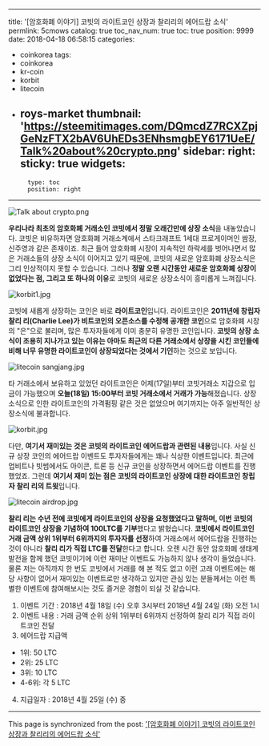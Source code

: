 
---
title: '[암호화폐 이야기] 코빗의 라이트코인 상장과 찰리리의 에어드랍 소식'
permlink: 5cmows
catalog: true
toc_nav_num: true
toc: true
position: 9999
date: 2018-04-18 06:58:15
categories:
- coinkorea
tags:
- coinkorea
- kr-coin
- korbit
- litecoin
- roys-market
thumbnail: 'https://steemitimages.com/DQmcdZ7RCXZpjGeNzFTX2bAV6UhEDs3ENhsmgbEY6171UeE/Talk%20about%20crypto.png'
sidebar:
    right:
        sticky: true
widgets:
    -
        type: toc
        position: right
---


![Talk about crypto.png](https://steemitimages.com/DQmcdZ7RCXZpjGeNzFTX2bAV6UhEDs3ENhsmgbEY6171UeE/Talk%20about%20crypto.png)


**우리나라 최초의 암호화폐 거래소인 코빗에서 정말 오래간만에 상장 소식**을 내놓았습니다. 코빗은 비유하자면 암호화폐 거래소계에서 스타크래프트 1세대 프로게이머인 쌈장, 신주영과 같은 존재이죠. 최근 들어 암호화폐 시장이 지속적인 하락세를 벗어나면서 많은 거래소들의 상장 소식이 이어지고 있기 때문에, 코빗의 새로운 암호화폐 상장소식은 그리 인상적이지 못할 수 있습니다. 그러나 **정말 오랜 시간동안 새로운 암호화폐 상장이 없었다는 점, 그리고 또 하나의 이유**로 코빗의 새로운 상장소식이 흥미롭게 느껴집니다.

![korbit1.jpg](https://steemitimages.com/DQmSDU1J2X7C1RKn9LUgfLmcrxZjNzi9qGevLQnPDJZvZD3/korbit1.jpg)


코빗에 새롭게 상장하는 코인은 바로 **라이트코인**입니다. 라이트코인은 **2011년에 창립자 찰리 리(Charlie Lee)가 비트코인의 오픈소스를 수정해 공개한 코인**으로 암호화폐 시장의 "은"으로 불리며, 많은 투자자들에게 이미 충분히 유명한 코인입니다. **코빗의 상장 소식이 조용히 지나가고 있는 이유는 아마도 최근의 다른 거래소에서 상장을 시킨 코인들에 비해 너무 유명한 라이트코인이 상장되었다는 것에서 기인**하는 것으로 보입니다.

![litecoin sangjang.jpg](https://steemitimages.com/DQmR1cEjU95Gng9yBcDo2YAfgzVuyLucAqALjacd732DspT/litecoin%20sangjang.jpg)


타 거래소에서 보유하고 있었던 라이트코인은 어제(17일)부터 코빗거래소 지갑으로 입금이 가능했으며 **오늘(18일) 15:00부터 코빗 거래소에서 거래가 가능**해졌습니다. 상장 소식으로 인한 라이트코인의 가격펌핑 같은 것은 없었으며 여기까지는 아주 일반적인 상장소식에 불과합니다.

![korbit.jpg](https://steemitimages.com/DQmTcth2rUy2J2N6gmwsU7uKBY7nZE9cpXtHMALCRiLiedT/korbit.jpg)

다만, **여기서 재미있는 것은 코빗의 라이트코인 에어드랍과 관련된 내용**입니다. 사실 신규 상장 코인의 에어드랍 이벤트도 투자자들에게는 꽤나 식상한 이벤트입니다. 최근에 업비트나 빗썸에서도 아이콘, 트론 등 신규 코인을 상장하면서 에어드랍 이벤트를 진행했었죠. 그런데 **여기서 재미 있는 점은 코빗의 라이트코인 상장에 대한 라이트코인 창립자 찰리 리의 트윗**입니다.

![litecoin airdrop.jpg](https://steemitimages.com/DQmSEjsu19aBkWraJmUFfss5nRxrUqJE9hr6VEFQrhnTiYK/litecoin%20airdrop.jpg)

**찰리 리는 수년 전에 코빗에게 라이트코인의 상장을 요청했었다고 말하며, 이번 코빗의 라이트코인 상장을 기념하여 100LTC를 기부**했다고 밝혔습니다. **코빗에서 라이트코인 거래 금액 상위 1위부터 6위까지의 투자자를 선정**하여 거래소에서 에어드랍을 진행하는 것이 아니라 **찰리 리가 직접 LTC를 전달**한다고 합니다. 오랜 시간 동안 암호화폐 생태계 발전을 함께 했던 코빗이기에 이런 재미난 이벤트도 가능하지 않나 생각이 들었습니다. 물론 저는 아직까지 한 번도 코빗에서 거래를 해 본 적도 없고 이런 고래 이벤트에는 해당 사항이 없어서 재미있는 이벤트로만 생각하고 있지만 관심 있는 분들께서는 이런 특별한 이벤트에 참여해보시는 것도 즐거운 경험이 되실 것 같습니다.

1. 이벤트 기간 : 2018년 4월 18일 (수) 오후 3시부터 2018년 4월 24일 (화) 오전 1시
2. 이벤트 내용 : 거래 금액 순위 상위 1위부터 6위까지 선정하여 찰리 리가 직접 라이트코인 전달
3. 에어드랍 지급액
- 1위: 50 LTC
- 2위: 25 LTC
- 3위: 10 LTC
- 4-6위: 각 5 LTC
4. 지급일자 : 2018년 4월 25일 (수) 중

- - -

This page is synchronized from the post: ['[암호화폐 이야기] 코빗의 라이트코인 상장과 찰리리의 에어드랍 소식'](https://steemit.com/@donekim/5cmows)
